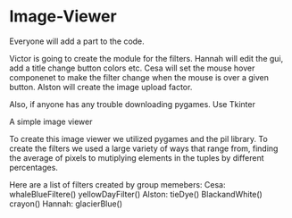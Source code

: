 Image-Viewer
============







Everyone will add a part to the code.

Victor is going to create the module for the filters.
Hannah will edit the gui, add a title change button colors etc.
Cesa will set the mouse hover componenet to make the filter change when the mouse is over a given button.
Alston will create the image upload factor.




Also, if anyone has any trouble downloading pygames. Use Tkinter




A simple image viewer



To create this image viewer we utilized pygames and the pil library.
To create the filters we used a large variety of ways that range from, finding the average of pixels to mutiplying elements in the tuples by different percentages.

Here are a list of filters created by group memebers:
Cesa: 
whaleBlueFiltere()
yellowDayFilter()
Alston:
tieDye()
BlackandWhite()
crayon()
Hannah:
glacierBlue()



